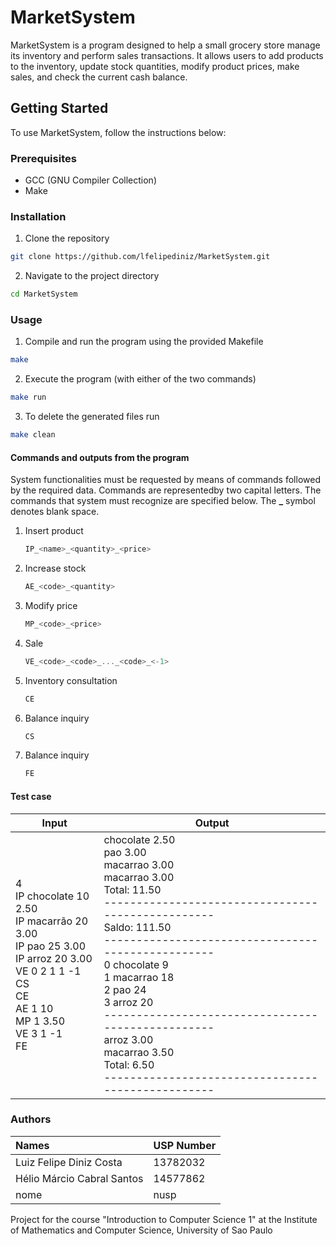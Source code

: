 # MarketSystem

MarketSystem is a program designed to help a small grocery store manage its inventory and perform sales transactions. It
allows users to add products to the inventory, update stock quantities, modify product prices, make sales, and check the
current cash balance.

## Getting Started

To use MarketSystem, follow the instructions below:

### Prerequisites

- GCC (GNU Compiler Collection)
- Make

### Installation

1. Clone the repository

```bash
git clone https://github.com/lfelipediniz/MarketSystem.git
```

2. Navigate to the project directory

```bash
cd MarketSystem
```

### Usage

1. Compile and run the program using the provided Makefile

```bash
make
```

2. Execute the program (with either of the two commands)

```bash
make run
```

3. To delete the generated files run

```bash
make clean
```

#### Commands and outputs from the program

System functionalities must be requested by means of commands followed by the required data. Commands are representedby
two capital letters. The commands that system must recognize are specified below. The **\_** symbol denotes blank space.

1. Insert product

   ```c
   IP_<name>_<quantity>_<price>
   ```
2. Increase stock

      ```c
      AE_<code>_<quantity>
      ```

3. Modify price

   ```c
   MP_<code>_<price>
   ```

4. Sale

   ```c
   VE_<code>_<code>_..._<code>_<-1>
   ```

5. Inventory consultation

   ```c
   CE
   ```

6. Balance inquiry

   ```c
   CS
   ```

7. Balance inquiry

   ```c
   FE
   ```

#### Test case

<table align="center">
    <thead>
        <tr>
            <th>Input</th>
            <th>Output</th>
        </tr>
    </thead>
    <tbody>
        <tr>
            <td>4 </br>
IP chocolate 10 2.50</br>
IP macarrão 20 3.00</br>
IP pao 25 3.00</br>
IP arroz 20 3.00</br>
VE 0 2 1 1 -1</br>
CS</br>
CE</br>
AE 1 10</br>
MP 1 3.50</br>
VE 3 1 -1</br>
FE</td>
            <td>chocolate 2.50</br>
pao 3.00</br>
macarrao 3.00</br>
macarrao 3.00</br>
Total: 11.50</br>
--------------------------------------------------</br>
Saldo: 111.50</br>
--------------------------------------------------</br>
0 chocolate 9</br>
1 macarrao 18</br>
2 pao 24</br>
3 arroz 20</br>
--------------------------------------------------</br>
arroz 3.00</br>
macarrao 3.50</br>
Total: 6.50</br>
--------------------------------------------------</td>
        </tr>
    </tbody>
</table>

### Authors

| Names                       | USP Number |
| :---------------------------| ---------- |
| Luiz Felipe Diniz Costa     | 13782032   |
| Hélio Márcio Cabral Santos  | 14577862   |
| nome                        | nusp       |

Project for the course "Introduction to Computer Science 1" at the Institute of Mathematics and Computer Science, University of Sao Paulo

